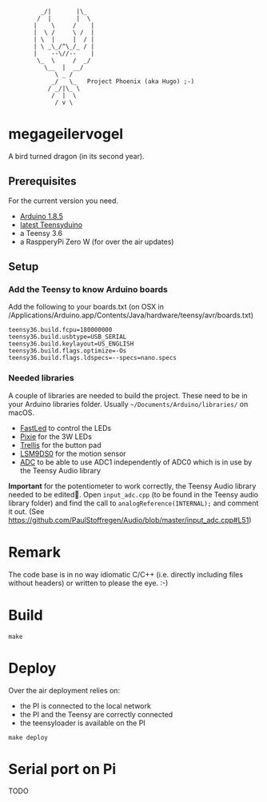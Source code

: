              _/|       |\_
            /  |       |  \
           |    \     /    |
           |  \ /     \ /  |
           | \  |     |  / |
           | \ _\_/^\_/_ / |
           |    --\//--    |
            \_  \     /  _/
              \__  |  __/
                 \ _ /
                _/   \_   Project Phoenix (aka Hugo) ;-)
               / _/|\_ \  
                /  |  \   
                 / v \


# megageilervogel

A bird turned dragon (in its second year).

## Prerequisites 

For the current version you need.

- [Arduino 1.8.5](https://www.arduino.cc/en/Main/Software?)
- [latest Teensyduino](https://www.pjrc.com/teensy/td_download.html)
- a Teensy 3.6
- a RaspperyPi Zero W (for over the air updates)

## Setup

### Add the Teensy to know Arduino boards 
Add the following to your boards.txt (on OSX in /Applications/Arduino.app/Contents/Java/hardware/teensy/avr/boards.txt)

```
teensy36.build.fcpu=180000000
teensy36.build.usbtype=USB_SERIAL
teensy36.build.keylayout=US_ENGLISH
teensy36.build.flags.optimize=-Os
teensy36.build.flags.ldspecs=--specs=nano.specs
```

### Needed libraries

A couple of libraries are needed to build the project. These need to be in your Arduino libraries folder. Usually `~/Documents/Arduino/libraries/` on macOS.

* [FastLed](https://github.com/FastLED/FastLED) to control the LEDs
* [Pixie](https://github.com/adafruit/Adafruit_Pixie) for the 3W LEDs
* [Trellis](https://github.com/adafruit/Adafruit_Trellis_Library) for the button pad
* [LSM9DS0](https://github.com/adafruit/Adafruit_LSM9DS0_Library) for the motion sensor
* [ADC](https://github.com/pedvide/ADC) to be able to use ADC1 independently of ADC0 which is in use by the Teensy Audio library

**Important** for the potentiometer to work correctly, the Teensy Audio library needed to be edited. Open `input_adc.cpp` (to be found in the Teensy audio library folder) and find the call to `analogReference(INTERNAL);` and comment it out. (See https://github.com/PaulStoffregen/Audio/blob/master/input_adc.cpp#L51)

# Remark

The code base is in no way idiomatic C/C++ (i.e. directly including files without headers) or written to please the eye. :-)

# Build

```
make
```

# Deploy

Over the air deployment relies on:
- the PI is connected to the local network
- the PI and the Teensy are correctly connected
- the teensyloader is available on the PI

```
make deploy
```

# Serial port on Pi

TODO
